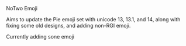 NoTwo Emoji

Aims to update the Pie emoji set with unicode 13, 13.1, and 14, along with fixing some old designs, and adding non-RGI emoji.

Currently adding sone emoji
